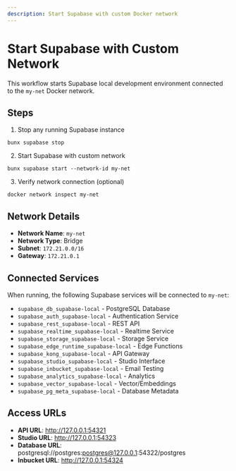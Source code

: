 ```yaml
---
description: Start Supabase with custom Docker network
---
```


# Start Supabase with Custom Network

This workflow starts Supabase local development environment connected to the `my-net` Docker network.

## Steps

1. Stop any running Supabase instance
```fish
bunx supabase stop
```

2. Start Supabase with custom network
```fish
bunx supabase start --network-id my-net
```

3. Verify network connection (optional)
```fish
docker network inspect my-net
```

## Network Details

- **Network Name**: `my-net`
- **Network Type**: Bridge
- **Subnet**: `172.21.0.0/16`
- **Gateway**: `172.21.0.1`

## Connected Services

When running, the following Supabase services will be connected to `my-net`:

- `supabase_db_supabase-local` - PostgreSQL Database
- `supabase_auth_supabase-local` - Authentication Service
- `supabase_rest_supabase-local` - REST API
- `supabase_realtime_supabase-local` - Realtime Service
- `supabase_storage_supabase-local` - Storage Service
- `supabase_edge_runtime_supabase-local` - Edge Functions
- `supabase_kong_supabase-local` - API Gateway
- `supabase_studio_supabase-local` - Studio Interface
- `supabase_inbucket_supabase-local` - Email Testing
- `supabase_analytics_supabase-local` - Analytics
- `supabase_vector_supabase-local` - Vector/Embeddings
- `supabase_pg_meta_supabase-local` - Database Metadata

## Access URLs

- **API URL**: http://127.0.0.1:54321
- **Studio URL**: http://127.0.0.1:54323
- **Database URL**: postgresql://postgres:postgres@127.0.0.1:54322/postgres
- **Inbucket URL**: http://127.0.0.1:54324

